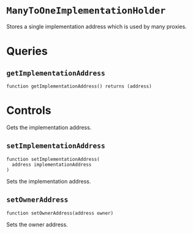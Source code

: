 # `ManyToOneImplementationHolder`

Stores a single implementation address which is used by
many proxies.

# Queries

## `getImplementationAddress` 

```
function getImplementationAddress() returns (address)
```

# Controls

Gets the implementation address.

## `setImplementationAddress` 

```
function setImplementationAddress(
  address implementationAddress
)
```



Sets the implementation address.

## `setOwnerAddress` 

```
function setOwnerAddress(address owner)
```



Sets the owner address.


